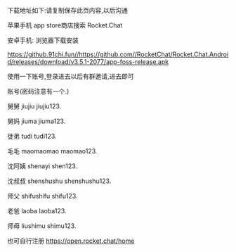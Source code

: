 
下载地址如下:请复制保存此页内容,以后沟通

苹果手机 app store商店搜索 Rocket.Chat

安卓手机:  浏览器下载安装

https://github.91chi.fun//https://github.com//RocketChat/Rocket.Chat.Android/releases/download/v3.5.1-2077/app-foss-release.apk

使用一下账号,登录进去以后有群邀请,进去即可

账号(密码注意有一个.)

舅舅
jiujiu
jiujiu123.

舅妈
jiuma
jiuma123.

徒弟
tudi
tudi123.

毛毛
maomaomao
maomao123.

沈阿姨
shenayi
shen123.

沈叔叔
shenshushu
shenshushu123.

师父
shifushifu 
shifu123.


老爸
laoba
laoba123.


师母
liushimu
shimu123.



也可自行注册
https://open.rocket.chat/home
